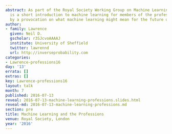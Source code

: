 ```yaml
---
abstract: As part of the Royal Society Working Group on Machine Learning this talk
  is a short introduction to machine learning for members of the professions followed
  by a provocation on what machine learning might mean for the future of the professions.
author:
- family: Lawrence
  given: Neil D.
  gscholar: r3SJcvoAAAAJ
  institute: University of Sheffield
  twitter: lawrennd
  url: http://inverseprobability.com
categories:
- Lawrence-professions16
day: '13'
errata: []
extras: []
key: Lawrence-professions16
layout: talk
month: 7
published: 2016-07-13
reveal: 2016-07-13-machine-learning-professions.slides.html
reveal-md: 2016-07-13-machine-learning-professions.md
section: pre
title: Machine Learning and the Professions
venue: Royal Society, London
year: '2016'
---
```

